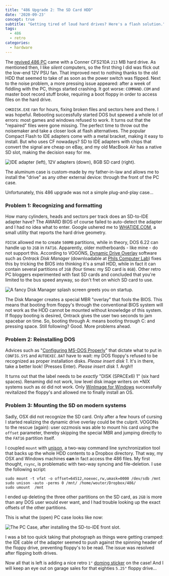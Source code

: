 ```yaml
---
title: "486 Upgrade 2: The SD Card HDD"
date: '2020-09-23'
concept: true
subtitle: "Getting tired of loud hard drives? Here's a flash solution."
tags:
  - 486
  - retro
categories:
  - hardware
---
```


The [revived 486 PC](/post/2020/09/reviving-a-80486/) came with a Conner CFS210A `213` MB hard drive. As mentioned then, I like _silent_ computers, so the first thing I did was flick out the low-end 12V PSU fan. That improved next to nothing thanks to the old HDD that seemed to take of as soon as the power switch was flipped. Next to the noise problem, a more pressing issue appeared: after a week of fiddling with the PC, things started crashing. It got worse: `COMMAND.COM` and master boot record stuff broke, requiring a boot floppy in order to access files on the hard drive. 

`CHKDISK.EXE` ran for hours, fixing broken files and sectors here and there. I was hopeful. Rebooting successfully started DOS but spewed a whole lot of errors: most games and windows refused to work. It turns out that the "repaired" files were gone missing. The perfect time to throw out the noisemaker and take a closer look at flash alternatives. The popular Compact Flash to IDE adapters come with a metal bracket, making it easy to install. But who uses CF nowadays? SD to IDE adapters with chips that convert the signal are cheap on eBay, and my old MacBook Air has a native SD slot, making the decision easy for me.

![](../sdhdd.jpg "IDE adapter (left), 12V adapters (down), 8GB SD card (right).")

The aluminum case is custom-made by my father-in-law and allows me to install the "drive" as any other external device: through the front of the PC case. 

Unfortunately, this 486 upgrade was not a simple plug-and-play case... 

### Problem 1: Recognizing and formatting

How many cylinders, heads and sectors per track does an SD-to-IDE adapter have? The AWARD BIOS of course failed to auto-detect the adapter and I had no idea what to enter. Google ushered me to [WHATIDE.COM](https://archive.org/details/whatide), a small utility that reports the hard drive geometry. 

`FDISK` allowed me to create `500MB` partitions, while in theory, DOS 6.22 can handle up to `2GB` in `FAT16`. Apparently, older motherboards - like mine - do not support this. According to VOGONS, [Dynamic Drive Overlay](https://www.vogons.org/viewtopic.php?f=61&t=42113) software such as _Ontrack Disk Manager_ (downloadable at [Phils Computer Lab](https://www.philscomputerlab.com/ontrack-disk-manager.html)) fixes this by tricking the BIOS into thinking it's a small HDD, while in fact it can contain several partitions of `2GB` (four times: my SD card is `8GB`). Other retro PC bloggers experimented with fast SD cards and concluded that you're limited to the bus speed anyway, so don't fret on which SD card to use. 

![](../ontrack.jpg "A fancy Disk Manager splash screen greets you on startup.")

The Disk Manager creates a special MBR "overlay" that fools the BIOS. This means that booting from floppy's through the conventional BIOS system will not work as the HDD cannot be mounted without knowledge of this system. If floppy booting is desired, Ontrack gives the user two seconds to jam spacebar on time. So, booting through A: means booting through C: and pressing space. Still following? Good. More problems ahead. 

### Problem 2: Reinstalling DOS

Advices such as "[Configuring MS-DOS Properly](https://www.cubic.org/docs/configuring.htm)" that dictate what to put in `CONFIG.SYS` and `AUTOEXEC.BAT` have to wait: my DOS floppy's refused to be recognized as proper installation disks. _Please insert disk 1_. It's in there, take a better look! (Presses Enter). _Please insert disk 1_. Argh!!

It turns out that the label needs to be _exactly_ "DISK (SPACEx6) 1" (six hard spaces). Renaming did not work, low level disk image writers on *NIX systems such as `dd` did not work. Only [WinImage for Windows](https://www.winimage.com/winimage.htm) successfully revitalized the floppy's and allowed me to finally install an OS. 

### Problem 3: Mounting the SD on modern systems

Sadly, OSX did not recognize the SD card. Only after a few hours of cursing I started realizing the dynamic drive overlay could be the culprit. VOGONs to the rescue (again): user ozzmosis was able to mount his card using the `offset` parameter, thereby skipping the special MBR and jumping directly to the `FAT16` partition itself. 

I coupled `mount` with [unison](https://github.com/bcpierce00/unison), a two-way command line synchronization tool that backs up the whole HDD contents to a Dropbox directory. That way, my OSX and Windows machines **can** in fact access the 486 files. My first thought, `rsync`, is problematic with two-way syncing and file-deletion. I use the following script:

```
sudo mount -t vfat -o offset=64512,noexec,rw,umask=0000 /dev/sdb /mnt
sudo unison -auto -perms 0 /mnt/ /home/wouter/Dropbox/486/
sudo umount  /mnt
```

I ended up deleting the three other partitions on the SD card, as `2GB` is more than any DOS user would ever want, and I had trouble looking up the exact offsets of the other partitions. 

This is what the (open) PC case looks like now:

![](../pccase.jpg "The PC Case, after installing the SD-to-IDE front slot.")

I was a bit too quick taking that photograph as things were getting cramped: the IDE cable of the adapter seemed to push against the spinning header of the floppy drive, preventing floppy's to be read. The issue was resolved after flipping both drives. 

Now all that is left is adding a nice retro `1"` [doming sticker](https://www.domingfactory.nl/vierkante-doming-sticker) on the case! And I will keep an eye out on garage sales for that eighties `5.25"` floppy drive...
